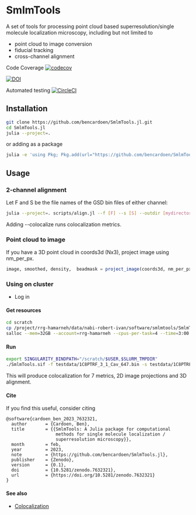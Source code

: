 # SmlmTools

A set of tools for processing point cloud based superresolution/single molecule localization microscopy, including but not limited to 
- point cloud to image conversion
- fiducial tracking
- cross-channel alignment

Code Coverage [![codecov](https://codecov.io/gh/bencardoen/SmlmTools.jl/branch/master/graph/badge.svg?token=qFQ3PGsBBY)](https://codecov.io/gh/bencardoen/SmlmTools.jl)

[![DOI](https://zenodo.org/badge/DOI/10.5281/zenodo.7632321.svg)](https://doi.org/10.5281/zenodo.7632321)

Automated testing [![CircleCI](https://dl.circleci.com/status-badge/img/gh/bencardoen/SmlmTools.jl/tree/master.svg?style=svg&circle-token=51454c475b36421e7f42be42ebcf3dea1b77c483)](https://dl.circleci.com/status-badge/redirect/gh/bencardoen/SmlmTools.jl/tree/master)

## Installation
```bash
git clone https://github.com/bencardoen/SmlmTools.jl.git
cd SmlmTools.jl
julia --project=.
```
or adding as a package
```bash
julia -e 'using Pkg; Pkg.add(url="https://github.com/bencardoen/SmlmTools.jl.git")'
```

## Usage
### 2-channel alignment
Let F and S be the file names of the GSD bin files of either channel:
```bash
julia --project=. scripts/align.jl --f [F] --s [S] --outdir [mydirectory] --colocalize --align --segment
```
Adding --colocalize runs colocalization metrics.

### Point cloud to image
If you have a 3D point cloud in coords3d (Nx3), project image using nm_per_px.
```julia
image, smoothed, density,  beadmask = project_image(coords3d, nm_per_px; mx=nothing, remove_bead=false, log_scale=true, σnm=10)
```

### Using on cluster
- Log in
#### Get resources
```bash
cd scratch
cp /project/rrg-hamarneh/data/nabi-robert-ivan/software/smlmtools/SmlmTools.sif .
salloc --mem=32GB --account=rrg-hamarneh --cpus-per-task=4 --time=3:00:00
```
#### Run
```bash
export SINGULARITY_BINDPATH="/scratch/$USER,$SLURM_TMPDIR"
./SmlmTools.sif -f testdata/1C8PTRF_3_1_Cav_647.bin -s testdata/1C8PTRF_3_1_PTRF_568.bin -t GSD -p 10 -a -n 10 --outdir . -c
```
This will produce colocalization for 7 metrics, 2D image projections and 3D alignment.


#### Cite
If you find this useful, consider citing
```bibtext
@software{cardoen_ben_2023_7632321,
  author       = {Cardoen, Ben},
  title        = {{SmlmTools: A Julia package for computational 
                   methods for single molecule localization /
                   superresolution microscopy}},
  month        = feb,
  year         = 2023,
  note         = {https://github.com/bencardoen/SmlmTools.jl},
  publisher    = {Zenodo},
  version      = {0.1},
  doi          = {10.5281/zenodo.7632321},
  url          = {https://doi.org/10.5281/zenodo.7632321}
}
```

#### See also
- [Colocalization](https://github.com/bencardoen/Colocalization.jl)
